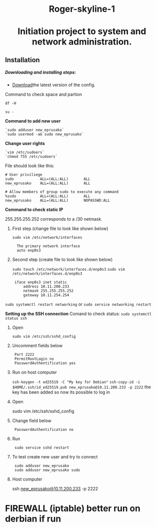 <h1 align="center">
Roger-skyline-1
</h1>
<h1 align="center">
Initiation project to system and network administration.
</h1>

## Installation

##### Downloading and installing steps:

* [Download](https://github.com/KatyaPrusakova/42_roger-skyline-1/archive/master.zip)the latest version of the config.

Command to check space and partion

`df -H`

`su -`

**Command to add new user**

	`sudo adduser new_eprusako`
	`sudo usermod -aG sudo new_eprusako`

 **Change user rights**

	`vim /etc/sudoers`
	`chmod 755 /etc/sudoers`

File should look like this:

	# User priviliege
	sudo			ALL=(ALL:ALL)		ALL
	new_eprusako	ALL=(ALL:ALL)		ALL

	# Allow members of group sudo to execute any command
	%sudo			ALL=(ALL:ALL)		ALL
	new_eprusako	ALL=(ALL:ALL)		NOPASSWD:ALL


 **Command to check static IP**

255.255.255.252 corresponds to a /30 netmask.

1. First step (change file to look like shown below)

 	`sudo vim /etc/network/interfaces`

		 The primary network interface
		 auto enp0s3

2. Second step (create file to look like shown below)

	`sudo touch /etc/network/interfaces.d/enp0s3`
	`sudo vim /etc/network/interfaces.d/enp0s3`

		iface enp0s3 inet static
			address 10.11.200.233
			netmask 255.255.255.252
			gateway 10.11.254.254

`sudo systemctl restart networking` or `sudo service networking restart`

**Setting up the SSH connection**
Comand to check status: `sudo systemctl status ssh`

1. Open

	`sudo vim /etc/ssh/sshd_config`

2. Uncomment fields below

		Port 2222
		PermitRootLogin no
		PasswordAuthentification yes

3. Run on host computer

	`ssh-keygen -t ed25519 -C "My key for Debian"`
	`ssh-copy-id -i $HOME/.ssh/id_ed25519.pub new_eprusako@10.11.200.233 -p 2222`
the key has been added so now its possible to log in

4. Open

	sudo vim /etc/ssh/sshd_config

5. Change field below

		PasswordAuthentification no

6. Run

		sudo service sshd restart

7. To test create new user and try to connect

		sudo adduser new_eprusako
		sudo adduser new_eprusako sudo

8. Host computer

	ssh new_eprusako@10.11.200.233 -p 2222


# FIREWALL (iptable) better run on derbian if run
